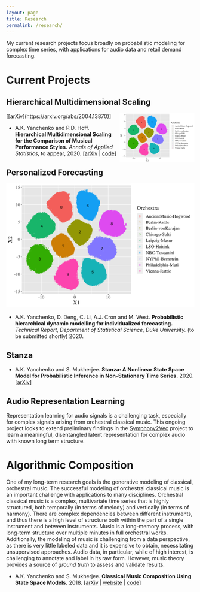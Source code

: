 ```yaml
---
layout: page
title: Research
permalink: /research/
---
```


My current research projects focus broadly on probabilistic modeling for complex time series, with applications for audio data and retail demand forecasting.

# Current Projects

## Hierarchical Multidimensional Scaling

<img align="right" src="X-tsne-tempo2.png" width="200">
[[arXiv](https://arxiv.org/abs/2004.13870)]


- A.K. Yanchenko and P.D. Hoff. **Hierarchical Multidimensional Scaling for the Comparison of Musical Performance Styles.** *Annals of Applied Statistics*, to appear, 2020. [[arXiv](https://arxiv.org/abs/2004.13870) \| [code](https://github.com/aky4wn/HMDS)]


## Personalized Forecasting

![](X-tsne-tempo2.png)

- A.K. Yanchenko, D. Deng, C. Li, A.J. Cron and M. West. **Probabilistic hierarchical dynamic modelling for individualized forecasting.** *Technical Report, Department of Statistical Science, Duke University.* (to be submitted shortly) 2020.

## Stanza



- A.K. Yanchenko and S. Mukherjee. **Stanza: A Nonlinear State Space Model for Probabilistic Inference in Non-Stationary Time Series.** 2020. [[arXiv](https://arxiv.org/abs/2006.06553)]



## Audio Representation Learning

Representation learning for audio signals is a challenging task, especially for complex signals arising from orchestral classical music.  This ongoing project looks to extend preliminary findings in the [Symphony2Vec](https://aky4wn.github.io/code/) project to learn a meaningful, disentangled latent representation for complex audio with known long term structure.




# Algorithmic Composition

One of my long-term research goals is the generative modeling of classical, orchestral music. The successful modeling of orchestral classical music is an important challenge with applications to many disciplines.  Orchestral classical music is a complex, multivariate time series that is highly structured, both temporally (in terms of melody) and vertically (in terms of harmony).  There are complex dependencies between different instruments, and thus there is a high level of structure both within the part of a single instrument and between instruments.  Music is a long-memory process, with long-term structure over multiple minutes in full orchestral works.  Additionally, the modeling of music is challenging from a data perspective, as there is very little labeled data and it is expensive to obtain, necessitating unsupervised approaches.  Audio data, in particular, while of high interest, is challenging to annotate and label in its raw form. However, music theory provides a source of *ground truth* to assess and validate results.


- A.K. Yanchenko and S. Mukherjee. **Classical Music Composition Using State Space Models.** 2018.  [[arXiv](https://arxiv.org/abs/1708.03822) \| [website](https://aky4wn.github.io/Classical-Music-Composition-Using-State-Space-Models/) \| [code](https://github.com/aky4wn/Classical-Music-Composition-Using-State-Space-Models)]

